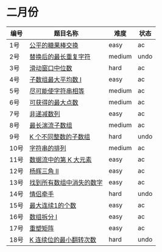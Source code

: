 # 二月份

**编号**|**题目名称**|**难度**|**状态**
--------|------------|--------|--------
1号|[公平的糖果棒交换](./第1题%20888.%20公平的糖果棒交换)|easy|ac
2号|[替换后的最长重复字符](./第2题%20424.%20替换后的最长重复字符)|medium|undo
3号|[滑动窗口中位数](./第3题%20480.%20滑动窗口中位数)|hard|ac
4号|[子数组最大平均数 I](./第4题%20643.%20子数组最大平均数%20I)|easy|ac
5号|[尽可能使字符串相等](./第5题%201208.%20尽可能使字符串相等)|medium|ac
6号|[可获得的最大点数](./第6题%201423.%20可获得的最大点数)|medium|ac
7号|[非递减数列](./第7题%20665.%20非递减数列)|easy|ac
8号|[最长湍流子数组](./第8题%201978.%20最长湍流子数组)|medium|ac
9号|[K 个不同整数的子数组](./第9题%201978.%20K%20个不同整数的子数组)|hard|undo
10号|[字符串的排列](./第10题%20567.%20字符串的排列)|medium|ac
11号|[数据流中的第 K 大元素](./第11题%20703.%20数据流中的第%20K%20大元素)|easy|ac
12号|[杨辉三角 II](./第12题%20119.%20杨辉三角%20II)|easy|ac
13号|[找到所有数组中消失的数字](./第13题%20448.%20找到所有数组中消失的数字)|easy|ac
14号|[情侣牵手](./第14题%20765.%20情侣牵手)|hard|undo
15号|[最大连续1的个数](./第15题%20485.%20最大连续1的个数)|easy|ac
16号|[数组拆分 I](./第16题%20561.%20数组拆分%20I)|easy|ac
17号|[重塑矩阵](./第17题%20566.%20重塑矩阵)|easy|ac
18号|[K 连续位的最小翻转次数](./第18题%20995.%20K%20连续位的最小翻转次数)|hard|undo
